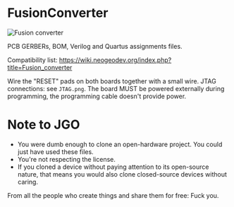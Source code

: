 # FusionConverter

![Fusion converter](photo.jpg)

PCB GERBERs, BOM, Verilog and Quartus assignments files.

Compatibility list: https://wiki.neogeodev.org/index.php?title=Fusion_converter

Wire the "RESET" pads on both boards together with a small wire. JTAG connections: see `JTAG.png`.
The board MUST be powered externally during programming, the programming cable doesn't provide power.

# Note to JGO

* You were dumb enough to clone an open-hardware project. You could just have used these files.
* You're not respecting the license.
* If you cloned a device without paying attention to its open-source nature, that means you would also clone closed-source devices without caring.

From all the people who create things and share them for free: Fuck you.
